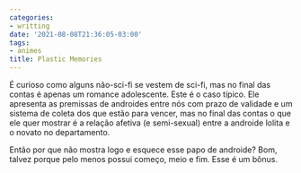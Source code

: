 ```yaml
---
categories:
- writting
date: '2021-08-08T21:36:05-03:00'
tags:
- animes
title: Plastic Memories
---
```


É curioso como alguns não-sci-fi se vestem de sci-fi, mas no final das contas é apenas um romance adolescente. Este é o caso típico. Ele apresenta as premissas de androides entre nós com prazo de validade e um sistema de coleta dos que estão para vencer, mas no final das contas o que ele quer mostrar é a relação afetiva (e semi-sexual) entre a androide lolita e o novato no departamento.

Então por que não mostra logo e esquece esse papo de androide? Bom, talvez porque pelo menos possui começo, meio e fim. Esse é um bônus.